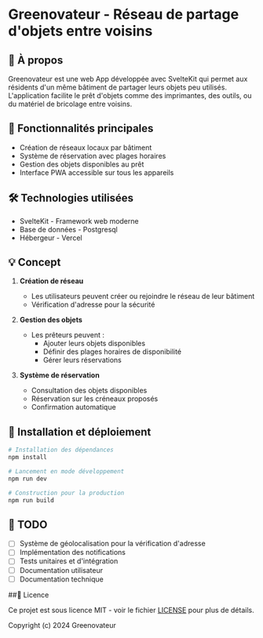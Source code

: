 # Greenovateur - Réseau de partage d'objets entre voisins

## 📱 À propos

Greenovateur est une web App développée avec SvelteKit qui permet aux résidents d'un même bâtiment de partager leurs objets peu utilisés. L'application facilite le prêt d'objets comme des imprimantes, des outils, ou du matériel de bricolage entre voisins.

## 🎯 Fonctionnalités principales

- Création de réseaux locaux par bâtiment
- Système de réservation avec plages horaires
- Gestion des objets disponibles au prêt
- Interface PWA accessible sur tous les appareils

## 🛠️ Technologies utilisées

- SvelteKit - Framework web moderne
- Base de données - Postgresql
- Hébergeur - Vercel

## 💡 Concept

1. **Création de réseau**
   - Les utilisateurs peuvent créer ou rejoindre le réseau de leur bâtiment
   - Vérification d'adresse pour la sécurité

2. **Gestion des objets**
   - Les prêteurs peuvent :
     - Ajouter leurs objets disponibles
     - Définir des plages horaires de disponibilité
     - Gérer leurs réservations

3. **Système de réservation**
   - Consultation des objets disponibles
   - Réservation sur les créneaux proposés
   - Confirmation automatique

## 🚀 Installation et déploiement

```bash
# Installation des dépendances
npm install

# Lancement en mode développement
npm run dev

# Construction pour la production
npm run build
```

## 📝 TODO

- [ ] Système de géolocalisation pour la vérification d'adresse
- [ ] Implémentation des notifications
- [ ] Tests unitaires et d'intégration
- [ ] Documentation utilisateur
- [ ] Documentation technique

##📄 Licence

Ce projet est sous licence MIT - voir le fichier [LICENSE](LICENSE) pour plus de détails.

Copyright (c) 2024 Greenovateur
